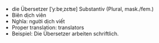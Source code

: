- die Übersetzer	[ˈyːbɐˌzɛʦɐ]	Substantiv (Plural, mask./fem.)
- Biên dịch viên
- Nghĩa: người dịch viết
- Proper translation: translators
- Beispiel: Die Übersetzer arbeiten schriftlich.